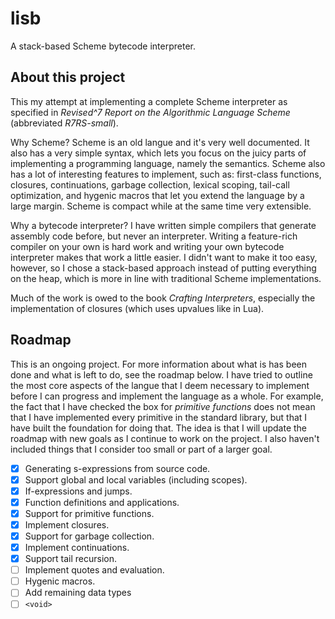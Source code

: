 # lisb

A stack-based Scheme bytecode interpreter. 

## About this project

This my attempt at implementing a complete Scheme interpreter as specified in *Revised^7 Report on the Algorithmic Language Scheme* (abbreviated *R7RS-small*).

Why Scheme? Scheme is an old langue and it's very well documented. It also has a very simple syntax, which lets you focus on the juicy parts of implementing a programming language, namely the semantics. Scheme also has a lot of interesting features to implement, such as: first-class functions, closures, continuations, garbage collection, lexical scoping, tail-call optimization, and hygenic macros that let you extend the language by a large margin. Scheme is compact while at the same time very extensible.

Why a bytecode interpreter? I have written simple compilers that generate assembly code before, but never an interpreter. Writing a feature-rich compiler on your own is hard work and writing your own bytecode interpreter makes that work a little easier. I didn't want to make it too easy, however, so I chose a stack-based approach instead of putting everything on the heap, which is more in line with traditional Scheme implementations.

Much of the work is owed to the book *Crafting Interpreters*, especially the implementation of closures (which uses upvalues like in Lua).

## Roadmap

This is an ongoing project. For more information about what is has been done and what is left to do, see the roadmap below. I have tried to outline the most core aspects of the langue that I deem necessary to implement before I can progress and implement the language as a whole. For example, the fact that I have checked the box for *primitive functions* does not mean that I have implemented every primitive in the standard library, but that I have built the foundation for doing that. The idea is that I will update the roadmap with new goals as I continue to work on the project. I also haven't included things that I consider too small or part of a larger goal.

* [x] Generating s-expressions from source code.
* [x] Support global and local variables (including scopes).
* [x] If-expressions and jumps.
* [x] Function definitions and applications.
* [x] Support for primitive functions.
* [x] Implement closures.
* [x] Support for garbage collection.
* [x] Implement continuations.
* [x] Support tail recursion.
* [ ] Implement quotes and evaluation.
* [ ] Hygenic macros.
* [ ] Add remaining data types
* [ ] `<void>`
